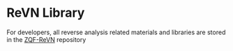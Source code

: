 # ReVN Library

For developers, all reverse analysis related materials and libraries are stored in the [ZQF-ReVN](https://github.com/ZQF-ReVN) repository

